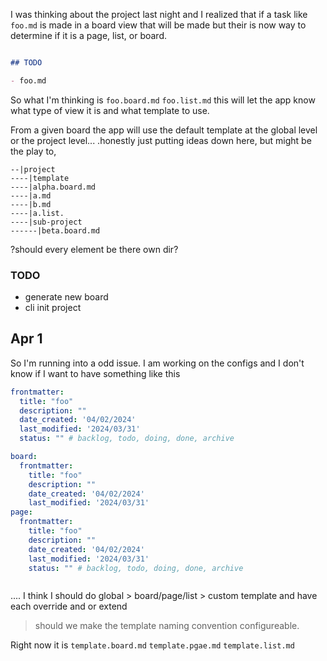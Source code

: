 I was thinking about the project last night and I realized that if a task like `foo.md` is made in a board view that will be made but their is now way to determine if it is a page, list, or board. 

```md

## TODO

- foo.md
```

So what I'm thinking is `foo.board.md` `foo.list.md` this will let the app know what type of view it is and what template to use. 

From a given board the app will use the default template at the global level or the project level... .honestly just putting ideas down here, but might be the play to, 

```
--|project
----|template
----|alpha.board.md
----|a.md
----|b.md
----|a.list.
----|sub-project
------|beta.board.md
```

?should every element be there own dir?

### TODO

- generate new board
- cli init project

## Apr 1 

So I'm running into a odd issue. I am working on the configs and I don't know if I want to have something like this 

```yml
frontmatter:
  title: "foo"
  description: ""
  date_created: '04/02/2024'
  last_modified: '2024/03/31'
  status: "" # backlog, todo, doing, done, archive 
```

```yml
board:
  frontmatter:
    title: "foo"
    description: ""
    date_created: '04/02/2024'
    last_modified: '2024/03/31'
page:
  frontmatter:
    title: "foo"
    description: ""
    date_created: '04/02/2024'
    last_modified: '2024/03/31'
    status: "" # backlog, todo, doing, done, archive 
```

```yml

```

....
I think I should do global > board/page/list > custom template and have each override and or extend

> should we make the template naming convention configureable. 
>

Right now it is `template.board.md` `template.pgae.md` `template.list.md`

